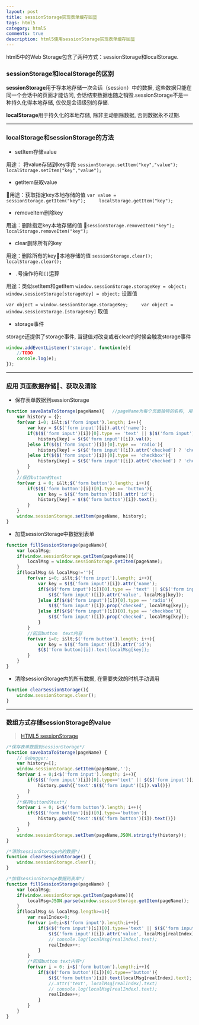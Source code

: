 ```yaml
---
layout: post
title: sessionStorage实现表单缓存回显
tags: html5
category: html5
comments: true
description: html5使用sessionStorage实现表单缓存回显
---
```

html5中的Web Storage包含了两种方式：sessionStorage和localStorage.

### sessionStorage和localStorage的区别

**sessionStorage**用于存本地存储一次会话（session）中的数据, 这些数据只能在同一个会话中的页面才能访问, 会话结束数据也随之销毁.sessionStorage不是一种持久化得本地存储, 仅仅是会话级别的存储.

**localStorage**用于持久化的本地存储, 除非主动删除数据, 否则数据永不过期.
<!--more-->
<!--more-->

----------

### localStorage和sessionStorage的方法

- setItem存储value

用途： 将value存储到key字段
`sessionStorage.setItem("key","value");     localStorage.setItem("key","value");`

- getItem获取value

用途：获取指定key本地存储的值
`var value = sessionStorage.getItem("key");     localStorage.getItem("key");`

- removeItem删除key

用途：删除指定key本地存储的值
`sessionStorage.removeItem("key");     localStorage.removeItem("key");`

- clear删除所有的key

用途：删除所有的key本地存储的值
`sessionStorage.clear();        localStorage.clear();`

- `.`号操作符和`[]`运算

用途：类似setItem和getItem
`window.sessionStorage.storageKey = object;     window.sessionStorage[storageKey] = object;`    设置值

`var object = window.sessionStorage.storageKey;     var object = window.sessionStorage.[storageKey]`    取值

- storage事件

storage还提供了storage事件, 当键值对改变或者clear的时候会触发storage事件

```javaScript
window.addEventListener('storage', function(e){
    //TODO
    console.log(e);
});
```

----------

### 应用 页面数据存储、获取及清除

- 保存表单数据到sessionStorage

```javaScript
function saveDataToStorage(pageName){   //pageName为每个页面独特的名称, 用于区别各页面的数据, 在storage中用作key
    var history = {};
    for(var i=0; i&lt;$('form input').length; i++){
        var key = $($('form input')[i]).attr('name');
        if($($('form input')[i])[0].type == 'text' || $($('form input')[i])[0].type == 'range'){
            history[key] = $($('form input')[i]).val();
        }else if($($('form input')[i])[0].type == 'radio'){
            history[key] = $($('form input')[i]).attr('checked') ? 'checked' :'';
        }else if($($('form input')[i])[0].type == 'checkbox'){
            history[key] = $($('form input')[i]).attr('checked') ? 'checked' :'';
        }
    }
    //保存button的text
    for(var i = 0; i&lt;$('form button').length; i++){
        if($($('form button')[i])[0].type == 'button'){
            var key = $($('form button')[i]).attr('id');
            history[key] = $($('form button')[i]).text();
        }
    }
    window.sessionStorage.setItem(pageName, history);
}
```

- 加载sessionStorage中数据到表单

```javaScript
function fillSessionStorage(pageName){
    var localMsg;
    if(window.sessionStorage.getItem(pageName)){
        localMsg = window.sessionStorage.getItem(pageName);
    }
    if(localMsg && localMsg!=''){
        for(var i=0; i&lt;$('form input').length; i++){
            var key = $($('form input')[i]).attr('name');
            if($($('form input')[i])[0].type == 'text' || $($('form input')[i])[0].type == 'range'){
                $($('form input')[i]).attr('value', localMsg[key]);
            }else if($($('form input')[i])[0].type == 'radio'){
                $($('form input')[i]).prop('checked', localMsg[key]);
            }else if($($('form input')[i])[0].type == 'checkbox'){
                $($('form input')[i]).prop('checked', localMsg[key]);
            }
        }
        //回显button  text内容
        for(var i=0; i&lt;$('form button').length; i++){
            var key = $($('form input')[i]).attr('id');
            $($('form button)[i]).text(localMsg[key]);
        }
    }
}
```

- 清除sessionStorage内的所有数据, 在需要失效的时机手动调用

```javaScript
function clearSessionStorage(){
    window.sessionStorage.clear();
}
```

----------

### 数组方式存储sessionStorage的value

> [HTML5 sessionStorage](http://www.cnblogs.com/Ricky-Huang/p/5736623.html)

```javaScript
/*保存表单数据到sessionStorage*/
function saveDataToStorage(pageName) {
    // debugger;
    var history=[];
    window.sessionStorage.setItem(pageName,'');
    for(var i = 0;i<$('form input').length; i++){
        if($($('form input')[i])[0].type=='text' || $($('form input')[i])[0].type=='range'){
            history.push({'text':$($('form input')[i]).val()})
        }
    }
    /*保存button的text*/
    for(var i = 0; i<$('form button').length; i++){
        if($($('form button')[i])[0].type=='button'){
            history.push({'text':$($('form button')[i]).text()})
        }
    }
    window.sessionStorage.setItem(pageName,JSON.stringify(history));
}

/*清除sessionStorage内的数据*/
function clearSessionStorage() {
    window.sessionStorage.clear();
}

/*加载sessionStorage数据到表单*/
function fillSessionStorage(pageName) {
    var localMsg;
    if(window.sessionStorage.getItem(pageName)){
        localMsg=JSON.parse(window.sessionStorage.getItem(pageName));
    }
    if(localMsg && localMsg.length>=1){
        var realIndex=0;
        for(var i=0;i<$('form input').length;i++){
            if($($('form input')[i])[0].type=='text' || $($('form input')[i])[0].type=='range'){
                $($('form input')[i]).attr('value', localMsg[realIndex].text);
                // console.log(localMsg[realIndex].text);
                realIndex++;
            }
        }
        /*回填button text内容*/
        for(var i = 0; i<$('form button').length;i++){
            if($($('form button')[i])[0].type=='button'){
                $($('form button')[i]).text(localMsg[realIndex].text);
                //.attr('text', localMsg[realIndex].text)
                // console.log(localMsg[realIndex].text);
                realIndex++;
            }
        }
    }
}
```
